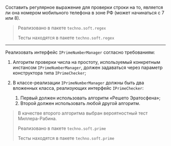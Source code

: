 Составить регулярное выражение для проверки строки на то, является ли она номером мобильного телефона в зоне РФ (может начинаться с 7 или 8).

> Реализовано в пакете `techno.soft.regex`
>
> Тесты находятся в пакете `techno.soft.regex`

---

Реализовать интерфейс `IPrimeNumberManager` согласно требованиям:

1. Алгоритм проверки числа на простоту, используемый конкретным инстансом `IPrimeNumberManager`, должен задаваться через параметр конструктора типа `IPrimeChecker`;


1. В классе-реализации `IPrimeNumberManager` должны быть два вложенных класса, реализующих интерфейс `IPrimeChecker`:
   1. Первый должен использовать алгоритм «Решето Эратосфена»;
   2. Второй должен использовать любой другой алгоритм.

> В качестве второго алгоритма выбран вероятностный тест Миллера-Рабина.
> 
> 
> Реализовано в пакете `techno.soft.prime`
> 
> Тесты находятся в пакете `techno.soft.prime`
